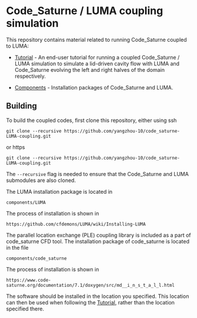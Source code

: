 
# Code\_Saturne / LUMA coupling simulation

This repository contains material related to running Code\_Saturne
coupled to LUMA:

<!-- [Build scripts](bin/build-all) - Scripts to install Code\_Saturne and LUMA from the coupling branches.-->
- [Tutorial](tutorial.md) - An end-user tutorial for running a coupled Code\_Saturne
  / LUMA simulation to simulate a lid-driven cavity flow with LUMA and
  Code_Saturne evolving the left and right halves of the domain
  respectively.
<!--- [Example case](cases/ldc_left_right) - The case definition files for
  the lid-driven cavity case above-->
- [Components](components) - Installation packages of Code\_Saturne and LUMA.

## Building

To build the coupled codes, first clone this repository, either using ssh
```
git clone --recursive https://github.com/yangzhou-10/code_saturne-LUMA-coupling.git
```
or https
```
git clone --recursive https://github.com/yangzhou-10/code_saturne-LUMA-coupling.git
```

The `--recursive` flag is needed to ensure that the Code\_Saturne and
LUMA submodules are also cloned.

The LUMA installation package is located in
```
components/LUMA 
```
The process of installation is shown in
```
https://github.com/cfdemons/LUMA/wiki/Installing-LUMA
```
The parallel location exchange (PLE) coupling library is included as a part of code\_saturne CFD tool. The installation package of code\_saturne is located in the file
```
components/code_saturne
```
The process of installation is shown in
```
https://www.code-saturne.org/documentation/7.1/doxygen/src/md__i_n_s_t_a_l_l.html
```

The software should be installed in the location you specified.  This
location can then be used when following the [Tutorial](tutorial.md),
rather than the location specified there.

<!--By default, build-all installs in "development" mode, which means that
no version numbers are appended to the destination directories.  To
see the paths that would be used in release mode, use
```
bin/build-all --mode release --dry-run DESTDIR
```
and if they are OK, perform the installation with
```
bin/build-all --mode release DESTDIR
```

The codes can then be used, for example according to the
[Tutorial](tutorial.md), by setting up the environment with

```
module purge
source DESTDIR/setup.sh
```
-->
